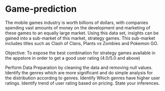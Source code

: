 # Game-prediction
The mobile games industry is worth billions of dollars, with companies spending vast amounts of
money on the development and marketing of these games to an equally large market. Using this
data set, insights can be gained into a sub-market of this market, strategy games. This sub-market
includes titles such as Clash of Clans, Plants vs Zombies and Pokemon GO.

Objective: To expose the best combination for strategy games available in the appstore in order to get a good user rating (4.0/5.0 and above) 

 Perform Data Preparation by cleaning the data and removing null values.
 Identify the genres which are more significant and do simple analysis for the distribution according to genres.
 Identify Which genres have higher user ratings.
 Identify trend of user rating based on pricing.
 State your inferences.

